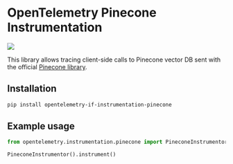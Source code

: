 # OpenTelemetry Pinecone Instrumentation

<a href="https://pypi.org/project/opentelemetry-if-instrumentation-pinecone/">
    <img src="https://badge.fury.io/py/opentelemetry-instrumentation-pinecone.svg">
</a>

This library allows tracing client-side calls to Pinecone vector DB sent with the official [Pinecone library](https://github.com/pinecone-io/pinecone-python-client).

## Installation

```bash
pip install opentelemetry-if-instrumentation-pinecone
```

## Example usage

```python
from opentelemetry.instrumentation.pinecone import PineconeInstrumentor

PineconeInstrumentor().instrument()
```
